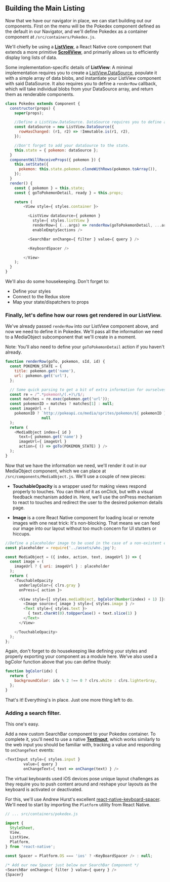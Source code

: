 ## Building the Main Listing

Now that we have our navigator in place, we can start building out our components. First on the menu will be the Pokedex component defined as the default in our Navigator, and we'll define Pokedex as a container component at `/src/containers/Pokedex.js`.

We'll chiefly be using a [**ListView**](https://facebook.github.io/react-native/docs/listview.html), a React Native core component that extends a more primitive [**ScrollView**](https://facebook.github.io/react-native/docs/scrollview.html), and primarily allows us to efficiently display long lists of data.

Some implementation-specific details of **ListView**: A minimal implementation requires you to create a [ListView.DataSource](https://facebook.github.io/react-native/docs/listviewdatasource.html), populate it with a simple array of data blobs, and instantiate your ListView component with said DataSource. It also requires you to define a `renderRow` callback, which will take individual blobs from your DataSource array, and return them as renderable components.

```javascript
class Pokedex extends Component {
  constructor(props) {
    super(props);

    //Define a ListView.DataSource. DataSource requires you to define a rowHasChanged, comparator, and we'll use Immutable.is here for that.
    const dataSource = new ListView.DataSource({
      rowHasChanged: (r1, r2) => !Immutable.is(r1, r2),
    });

    //Don't forget to add your dataSource to the state.
    this.state = { pokemon: dataSource };
  }
  componentWillReceiveProps({ pokemon }) {
    this.setState({
      pokemon: this.state.pokemon.cloneWithRows(pokemon.toArray()),
    });
  }
  render() {
    const { pokemon } = this.state;
    const { goToPokemonDetail, ready } = this.props;

    return (
        <View style={ styles.container }>

          <ListView dataSource={ pokemon }
            style={ styles.listView }
            renderRow={ (...args) => renderRow(goToPokemonDetail, ...args) }
            enableEmptySections />

          <SearchBar onChange={ filter } value={ query } />

          <KeyboardSpacer />

        </View>
    );
  }
}
```

We'll also do some housekeeping. Don't forget to:

* Define your styles
* Connect to the Redux store
* Map your state/dispatchers to props

### Finally, let's define how our rows get rendered in our ListView.

We've already passed `renderRow` into our ListView component above, and now we need to define it in Pokedex. We'll pass all the information we need to a MediaObject subcomponent that we'll create in a moment.

Note: You'll also need to define your `goToPokemonDetail` action if you haven't already.


```javascript
function renderRow(goTo, pokemon, sId, id) {
  const POKEMON_STATE = {
    title: pokemon.get('name'),
    url: pokemon.get('url'),
  };

  // Some quick parsing to get a bit of extra information for ourselves
  const re = /^.*pokemon\/(.+)\/$/;
  const matches = re.exec(pokemon.get('url'));
  const pokemonID = matches ? matches[1] : null;
  const imageUrl = (
    pokemonID ? `http://pokeapi.co/media/sprites/pokemon/${ pokemonID }.png` :
                null
  );
  return (
    <MediaObject index={ id }
      text={ pokemon.get('name') }
      imageUrl={ imageUrl }
      action={ () => goTo(POKEMON_STATE) } />
  );
}
```

Now that we have the information we need, we'll render it out in our MediaObject component, which we can place at `/src/components/MediaObject.js`. We'll use a couple of new pieces:

* **TouchableOpacity** is a wrapper used for making views respond properly to touches. You can think of it as onClick, but with a visual feedback mechanism added in. Here, we'll use the onPress mechanism to react to touches and redirect the user to the desired pokemon details page.

* **Image** is a core React Native component for loading local or remote images with one neat trick: It's non-blocking. That means we can feed our image into our layout without too much concern for UI stutters or hiccups.

```javascript
//Define a placeholder image to be used in the case of a non-existent external resource
const placeholder = require('../assets/who.jpg');

const MediaObject = ({ index, action, text, imageUrl }) => {
  const image = (
    imageUrl ? { uri: imageUrl } : placeholder
  );
  return (
    <TouchableOpacity
      underlayColor={ clrs.gray }
      onPress={ action }>

      <View style={[ styles.mediaObject, bgColor(Number(index) + 1) ]}>
        <Image source={ image } style={ styles.image } />
        <Text style={ styles.text }>
          { text.charAt(0).toUpperCase() + text.slice(1) }
        </Text>
      </View>

    </TouchableOpacity>
  );
};

```

Again, don't forget to do housekeeping like defining your styles and properly exporting your component as a module here. We've also used a bgColor function above that you can define thusly:

```javascript
function bgColor(idx) {
  return {
    backgroundColor: idx % 2 !== 0 ? clrs.white : clrs.lighterGray,
  };
}
```


That's it! Everything's in place. Just one more thing left to do.


### Adding a search filter.



This one's easy.

Add a new custom SearchBar component to your Pokedex container. To complete it, you'll need to use a native [**TextInput**](https://facebook.github.io/react-native/docs/textinput.html), which works similarly to the web input you should be familiar with, tracking a value and responding to `onChangeText` events:

```javascript
<TextInput style={ styles.input }
        value={ query }
        onChangeText={ text => onChange(text) } />
```

The virtual keyboards used iOS devices pose unique layout challenges as they require you to push content around and reshape your layouts as the keyboard is activated or deactivated.

For this, we'll use Andrew Hurst's excellent [react-native-keyboard-spacer](https://github.com/Andr3wHur5t/react-native-keyboard-spacer). We'll need to start by importing the `Platform` utility from React Native.

```javascript
// ... src/containers/pokedex.js

import {
  StyleSheet,
  View,
  ListView,
  Platform,
} from 'react-native';

const Spacer = Platform.OS === 'ios' ? <KeyBoardSpacer /> : null;

/* Add our new Spacer just below our SearchBar Component */
<SearchBar onChange={ filter } value={ query } />
{Spacer}
```
